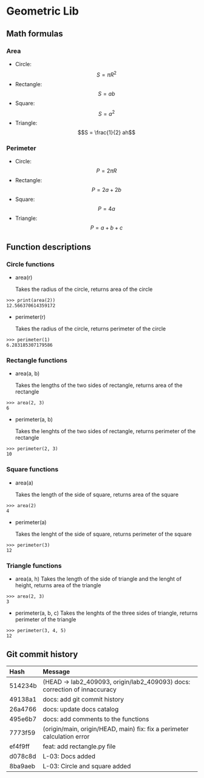 # Geometric Lib

## Math formulas

### Area


- Circle: $$S = \pi R^2$$
- Rectangle: $$S = ab$$
- Square: $$S = a^2$$
- Triangle: $$S = \frac{1}{2} ah$$

### Perimeter

- Circle: $$P = 2\pi R$$
- Rectangle: $$P = 2a + 2b$$
- Square: $$P = 4a$$
- Triangle: $$P = a + b + c$$

## Function descriptions

### Circle functions

- area(r)

  Takes the radius of the circle, returns area of the circle

```
>>> print(area(2)) 
12.566370614359172
```

- perimeter(r)

  Takes the radius of the circle, returns perimeter of the circle

```
>>> perimeter(1)
6.283185307179586
```

### Rectangle functions

- area(a, b)

  Takes the lengths of the two sides of rectangle, returns area of the rectangle

```
>>> area(2, 3)
6
```

- perimeter(a, b)

  Takes the lenghts of the two sides of rectangle, returns perimeter of the rectangle

```
>>> perimeter(2, 3) 
10
```

### Square functions

- area(a)

  Takes the length of the side of square, returns area of the square

```
>>> area(2) 
4
```

- perimeter(a)

  Takes the lenght of the side of square, returns perimeter of the square

```
>>> perimeter(3)
12
```

### Triangle functions

- area(a, h)
  Takes the length of the side of triangle and the lenght of height, returns area of the triangle

```
>>> area(2, 3)
3
```

- perimeter(a, b, c)
  Takes the lenghts of the three sides of triangle, returns perimeter of the triangle

```
>>> perimeter(3, 4, 5)
12
```

## Git commit history

| Hash     | Message                                                                    |
|:---------|:---------------------------------------------------------------------------|
| 514234b  | (HEAD -> lab2_409093, origin/lab2_409093) docs: correction of innaccuracy  |
| 49138a1  | docs: add git commit history                                               |
| 26a4766  | docs: update docs catalog                                                  |
| 495e6b7  | docs: add comments to the functions                                        |
| 7773f59  | (origin/main, origin/HEAD, main) fix: fix a perimeter calculation error    |
| ef4f9ff  | feat: add rectangle.py file                                                |
| d078c8d  | L-03: Docs added                                                           |
| 8ba9aeb  | L-03: Circle and square added                                              |

